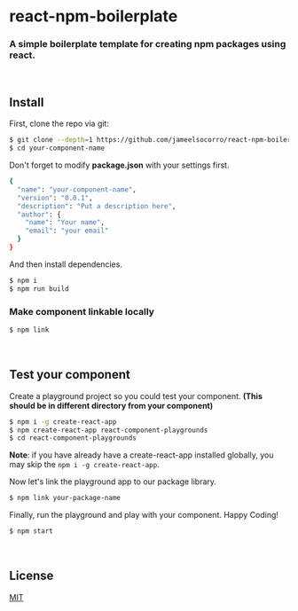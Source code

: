 # react-npm-boilerplate

### A simple boilerplate template for creating npm packages using react.

<br/>

## Install

First, clone the repo via git:

```bash
$ git clone --depth=1 https://github.com/jameelsocorro/react-npm-boilerplate.git your-component-name
$ cd your-component-name
```
Don't forget to modify **package.json** with your settings first.

```bash
{
  "name": "your-component-name",
  "version": "0.0.1",
  "description": "Put a description here",
  "author": {
    "name": "Your name",
    "email": "your email"
  }
}
```

And then install dependencies.

```bash
$ npm i
$ npm run build
```

### Make component linkable locally

```bash
$ npm link
```

<br/>

## Test your component

Create a playground project so you could test your component. **(This should be in different directory from your component)**

```bash
$ npm i -g create-react-app
$ npm create-react-app react-component-playgrounds
$ cd react-component-playgrounds
```
**Note**: if you have already have a create-react-app installed globally, you may skip the `npm i -g create-react-app`.

Now let's link the playground app to our package library.

```bash
$ npm link your-package-name
```

Finally, run the playground and play with your component. Happy Coding!

```bash
$ npm start
```

<br/>

## License

[MIT](https://github.com/jameelsocorro/react-npm-boilerplate/blob/master/LICENSE)
